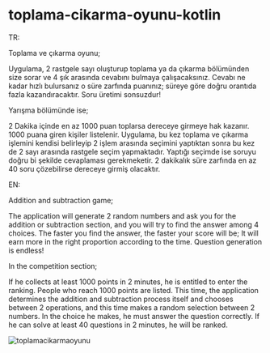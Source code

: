 # toplama-cikarma-oyunu-kotlin

TR:


Toplama ve çıkarma oyunu;
 

Uygulama, 2 rastgele sayı oluşturup toplama ya da çıkarma bölümünden size sorar ve 4 şık arasında cevabını bulmaya çalışacaksınız.
Cevabı ne kadar hızlı bulursanız o süre zarfında puanınız; süreye göre doğru orantıda fazla kazandıracaktır.
Soru üretimi sonsuzdur!



Yarışma bölümünde ise;

2 Dakika içinde en az 1000 puan toplarsa dereceye girmeye hak kazanır.
1000 puana giren kişiler listelenir.
Uygulama, bu kez toplama ve çıkarma işlemini kendisi belirleyip 2 işlem arasında seçimini yaptıktan sonra bu kez de 2 sayı arasında rastgele seçim yapmaktadır.
Yaptığı seçimde ise soruyu doğru bi şekilde cevaplaması gerekmeketir. 2 dakikalık süre zarfında en az 40 soru çözebilirse dereceye girmiş olacaktır.




EN:

Addition and subtraction game;
 

The application will generate 2 random numbers and ask you for the addition or subtraction section, and you will try to find the answer among 4 choices.
The faster you find the answer, the faster your score will be; It will earn more in the right proportion according to the time.
Question generation is endless!



In the competition section;

If he collects at least 1000 points in 2 minutes, he is entitled to enter the ranking.
People who reach 1000 points are listed.
This time, the application determines the addition and subtraction process itself and chooses between 2 operations, and this time makes a random selection between 2 numbers.
In the choice he makes, he must answer the question correctly. If he can solve at least 40 questions in 2 minutes, he will be ranked.



![toplamacikarmaoyunu](https://user-images.githubusercontent.com/50784738/205484341-6ab7287e-ff03-4e2c-99c9-52be786766a4.png)
